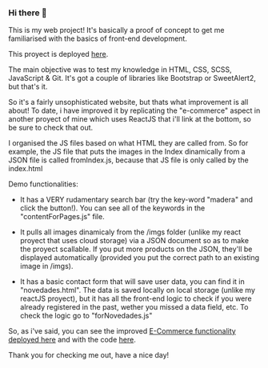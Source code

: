 ### Hi there 👋
This is my web project! It's basically a proof of concept to get me familiarised with the basics of front-end development. 

This proyect is deployed [here](https://menegol-t.github.io/menegol-t/).

The main objective was to test my knowledge in HTML, CSS, SCSS, JavaScript & Git. It's got a couple of libraries like Bootstrap or SweetAlert2, but that's it. 

So it's a fairly unsophisticated website, but thats what improvement is all about! To date, i have improved it by replicating the "e-commerce" aspect in another proyect of mine which uses ReactJS that i'll link at the bottom, so be sure to check that out. 

I organised the JS files based on what HTML they are called from. So for example, the JS file that puts the images in the Index dinamically from a JSON file is called fromIndex.js, because that JS file is only called by the index.html

Demo functionalities:

* It has a VERY rudamentary search bar (try the key-word "madera" and click the button!). You can see all of the keywords in the "contentForPages.js" file. 

* It pulls all images dinamicaly from the /imgs folder (unlike my react proyect that uses cloud storage) via a JSON document so as to make the proyect scallable. If you put more products on the JSON, they'll be displayed automatically (provided you put the correct path to an existing image in /imgs). 

* It has a basic contact form that will save user data, you can find it in "novedades.html". The data is saved locally on local storage (unlike my reactJS proyect), but it has all the front-end logic to check if you were already registered in the past, wether you missed a data field, etc. To check the logic go to "forNovedades.js"

So, as i've said, you can see the improved [E-Commerce functionality deployed here](https://menegol-t.github.io/Aubier-TomasMenegolReactJS/) and with the code [here](https://github.com/menegol-t/Aubier-TomasMenegolReactJS).

Thank you for checking me out, have a nice day!